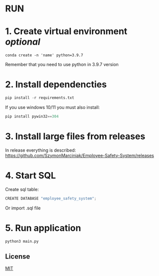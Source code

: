 # RUN 

# 1. Create virtual environment  *optional*
    conda create -n 'name' python=3.9.7

Remember that you need to use python in 3.9.7 version

# 2. Install dependencties 
```python 
pip install -r requirements.txt
```
If you use windows 10/11 you must also install: 

```python 
pip install pywin32==304
```
# 3. Install large files from releases
In release everything is described: https://github.com/SzymonMarciniak/Employee-Safety-System/releases

# 4. Start SQL 
Create sql table: 
```python 
CREATE DATABASE "employee_safety_system";
```
Or import .sql file 


# 5. Run application 
    python3 main.py
    
## License
[MIT](https://choosealicense.com/licenses/mit/)
